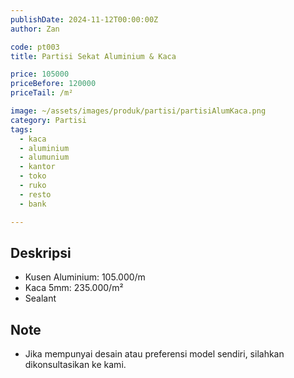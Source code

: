 ```yaml
---
publishDate: 2024-11-12T00:00:00Z
author: Zan

code: pt003
title: Partisi Sekat Aluminium & Kaca

price: 105000
priceBefore: 120000
priceTail: /m²

image: ~/assets/images/produk/partisi/partisiAlumKaca.png
category: Partisi
tags:
  - kaca
  - aluminium
  - alumunium
  - kantor
  - toko
  - ruko
  - resto
  - bank

---
```


## Deskripsi

- Kusen Aluminium: 105.000/m
- Kaca 5mm: 235.000/m²
- Sealant

## Note
- Jika mempunyai desain atau preferensi model sendiri, silahkan dikonsultasikan ke kami.